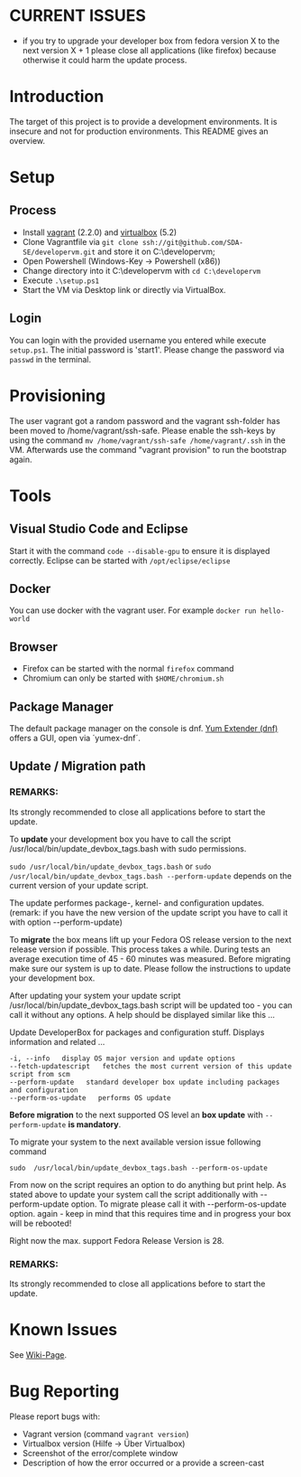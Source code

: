 # CURRENT ISSUES
* if you try to upgrade your developer box from fedora version X to the next version X + 1 please close all applications (like firefox) because otherwise it could harm the update process.

# Introduction
The target of this project is to provide a development environments. It is insecure and not for production environments.
This README gives an overview.

# Setup
## Process
* Install [vagrant](https://www.vagrantup.com/downloads.html) (2.2.0) and [virtualbox](https://www.virtualbox.org/wiki/Downloads) (5.2)
* Clone Vagrantfile via `git clone ssh://git@github.com/SDA-SE/developervm.git` and store it on C:\developervm;
* Open Powershell (Windows-Key -> Powershell (x86))
* Change directory into it C:\developervm with `cd C:\developervm`
* Execute `.\setup.ps1`
* Start the VM via Desktop link or directly via VirtualBox.

## Login
You can login with the provided username you entered while execute `setup.ps1`. The initial password is 'start1'. Please change the password via `passwd` in the terminal.

# Provisioning
The user vagrant got a random password and the vagrant ssh-folder has been moved to /home/vagrant/ssh-safe. Please enable the ssh-keys by using the command `mv /home/vagrant/ssh-safe /home/vagrant/.ssh` in the VM.
Afterwards use the command "vagrant provision" to run the bootstrap again.

# Tools
## Visual Studio Code and Eclipse
Start it with the command `code --disable-gpu` to ensure it is displayed correctly. Eclipse can be started with `/opt/eclipse/eclipse`

## Docker
You can use docker with the vagrant user.
For example `docker run hello-world`

## Browser
* Firefox can be started with the normal `firefox` command
* Chromium can only be started with `$HOME/chromium.sh`

## Package Manager
The default package manager on the console is dnf. [Yum Extender (dnf)](http://www.yumex.dk/) offers a GUI, open via ´yumex-dnf´.

## Update / Migration path

### REMARKS:
Its strongly recommended to close all applications before to start the update.

To __update__ your development box you have to call the script /usr/local/bin/update_devbox_tags.bash with sudo permissions.

`sudo /usr/local/bin/update_devbox_tags.bash` or `sudo /usr/local/bin/update_devbox_tags.bash --perform-update` depends on the current version of your update script.

The update performes package-, kernel- and configuration updates. (remark: if you have the new version of the update script you have to call it with option --perform-update)


To __migrate__ the box means lift up your Fedora OS release version to the next release version if possible. This process takes a while. During tests an average execution time of 45 - 60 minutes was measured. Before migrating make sure our system is up to date. Please follow the instructions to update your development box.

After updating your system your update script /usr/local/bin/update_devbox_tags.bash script will be updated too - you can call it without any options. A help should be displayed similar like this ...

Update DeveloperBox for packages and configuration stuff. Displays information and related ...

```-h, --help   display this help and exit
-i, --info   display OS major version and update options
--fetch-updatescript   fetches the most current version of this update script from scm
--perform-update   standard developer box update including packages and configuration
--perform-os-update   performs OS update
```

__Before migration__ to the next supported OS level an __box update__ with ```--perform-update``` __is mandatory__.

To migrate your system to the next available version issue following command

`sudo  /usr/local/bin/update_devbox_tags.bash --perform-os-update`

From now on the script requires an option to do anything but print help. As stated above to update your system call the script additionally with --perform-update option. To migrate please call it with --perform-os-update option. again - keep in mind that this requires time and in progress your box will be rebooted!

Right now the max. support Fedora Release Version is 28.

### REMARKS:
Its strongly recommended to close all applications before to start the update.

# Known Issues
See [Wiki-Page](http://wiki.system.local/display/OTA/DeveloperVM).

# Bug Reporting
Please report bugs with:
* Vagrant version (command `vagrant version`)
* Virtualbox version (Hilfe -> Über Virtualbox)
* Screenshot of the error/complete window
* Description of how the error occurred or a provide a screen-cast

